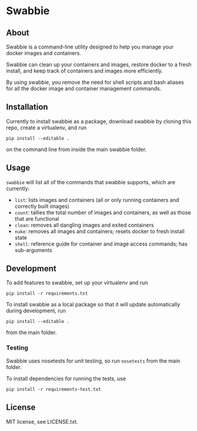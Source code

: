 # Swabbie


## About

Swabbie is a command-line utility designed to help you manage your docker images and containers. 

Swabbie can clean up your containers and images, restore docker to a fresh install,
and keep track of containers and images more efficiently.

By using swabbie, you remove the need for shell scripts and bash aliases for all the 
docker image and container management commands.


## Installation

Currently to install swabbie as a package, download swabbie by cloning this repo, 
create a virtualenv, and run

    pip install --editable .
    
on the command line from inside the main swabbie folder.


## Usage

`swabbie` will list all of the commands that swabbie supports, which are currently:

* `list`: lists images and containers (all or only running containers and correctly built images)
* `count`: tallies the total number of images and containers, as well as those that are functional
* `clean`: removes all dangling images and exited containers
* `nuke`: removes all images and containers; resets docker to fresh install state
* `shell`: reference guide for container and image access commands; has sub-arguments


## Development

To add features to swabbie, set up your virtualenv and run
    
    pip install -r requirements.txt

To install swabbie as a local package so that it will update automatically during development, run
   
    pip install --editable .

from the main folder.

### Testing

Swabbie uses nosetests for unit testing, so run `nosetests` from the
main folder.

To install dependencies for running the tests, use 

    pip install -r requirements-test.txt
    
    
## License 

MIT license, see LICENSE.txt.